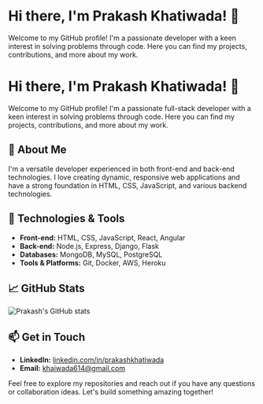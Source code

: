 # Hi there, I'm Prakash Khatiwada! 👋

Welcome to my GitHub profile! I'm a passionate developer with a keen interest in solving problems through code. Here you can find my projects, contributions, and more about my work.
# Hi there, I'm Prakash Khatiwada! 👋

Welcome to my GitHub profile! I'm a passionate full-stack developer with a keen interest in solving problems through code. Here you can find my projects, contributions, and more about my work.

## 🚀 About Me
I'm a versatile developer experienced in both front-end and back-end technologies. I love creating dynamic, responsive web applications and have a strong foundation in HTML, CSS, JavaScript, and various backend technologies.

## 🔧 Technologies & Tools
- **Front-end:** HTML, CSS, JavaScript, React, Angular
- **Back-end:** Node.js, Express, Django, Flask
- **Databases:** MongoDB, MySQL, PostgreSQL
- **Tools & Platforms:** Git, Docker, AWS, Heroku

## 📈 GitHub Stats
![Prakash's GitHub stats](https://github-readme-stats.vercel.app/api?username=Prakashkhatiwada&show_icons=true&theme=radical)

## 📫 Get in Touch
- **LinkedIn:** [linkedin.com/in/prakashkhatiwada](https://linkedin.com/in/prakashkhatiwada)
- **Email:** khaiwada614@gmail.com

Feel free to explore my repositories and reach out if you have any questions or collaboration ideas. Let's build something amazing together!
